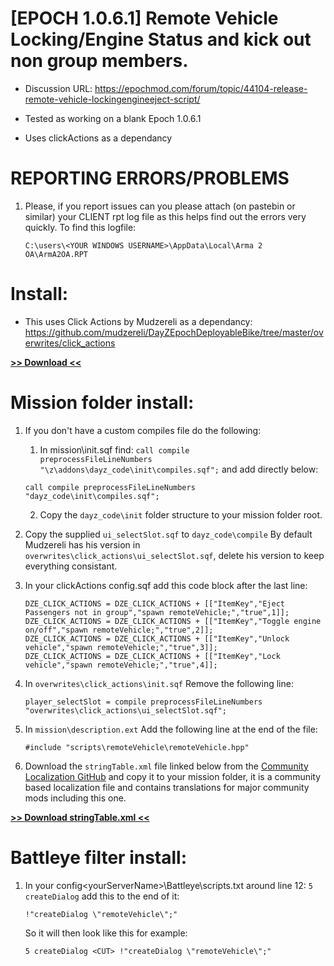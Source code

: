 # [EPOCH 1.0.6.1] Remote Vehicle Locking/Engine Status and kick out non group members.

* Discussion URL: https://epochmod.com/forum/topic/44104-release-remote-vehicle-lockingengineeject-script/
	
* Tested as working on a blank Epoch 1.0.6.1
* Uses clickActions as a dependancy

# REPORTING ERRORS/PROBLEMS

1. Please, if you report issues can you please attach (on pastebin or similar) your CLIENT rpt log file as this helps find out the errors very quickly. To find this logfile:

	```sqf
	C:\users\<YOUR WINDOWS USERNAME>\AppData\Local\Arma 2 OA\ArmA2OA.RPT
	```

# Install:

* This uses Click Actions by Mudzereli as a dependancy: https://github.com/mudzereli/DayZEpochDeployableBike/tree/master/overwrites/click_actions

**[>> Download <<](https://github.com/oiad/remoteVehicle/archive/master.zip)**

# Mission folder install:

1. If you don't have a custom compiles file do the following:
	1. In mission\init.sqf find: <code>call compile preprocessFileLineNumbers "\z\addons\dayz_code\init\compiles.sqf";</code> and add directly below:

	```sqf
	call compile preprocessFileLineNumbers "dayz_code\init\compiles.sqf";
	```
	2. Copy the <code>dayz_code\init</code> folder structure to your mission folder root.

2. Copy the supplied <code>ui_selectSlot.sqf</code> to <code>dayz_code\compile</code> By default Mudzereli has his version in <code>overwrites\click_actions\ui_selectSlot.sqf</code>, delete his version to keep everything consistant.

3. In your clickActions config.sqf add this code block after the last line:

	```sqf
	DZE_CLICK_ACTIONS = DZE_CLICK_ACTIONS + [["ItemKey","Eject Passengers not in group","spawn remoteVehicle;","true",1]];
	DZE_CLICK_ACTIONS = DZE_CLICK_ACTIONS + [["ItemKey","Toggle engine on/off","spawn remoteVehicle;","true",2]];
	DZE_CLICK_ACTIONS = DZE_CLICK_ACTIONS + [["ItemKey","Unlock vehicle","spawn remoteVehicle;","true",3]];
	DZE_CLICK_ACTIONS = DZE_CLICK_ACTIONS + [["ItemKey","Lock vehicle","spawn remoteVehicle;","true",4]];
	```
	
4. In <code>overwrites\click_actions\init.sqf</code> Remove the following line:

	```sqf
	player_selectSlot = compile preprocessFileLineNumbers "overwrites\click_actions\ui_selectSlot.sqf";
	```

5. In <code>mission\description.ext</code> Add the following line at the end of the file:
	```sqf
	#include "scripts\remoteVehicle\remoteVehicle.hpp"
	```

6. Download the <code>stringTable.xml</code> file linked below from the [Community Localization GitHub](https://github.com/oiad/communityLocalizations) and copy it to your mission folder, it is a community based localization file and contains translations for major community mods including this one.

**[>> Download stringTable.xml <<](https://github.com/oiad/communityLocalizations/blob/master/stringtable.xml)**

# Battleye filter install:
1. In your config\<yourServerName>\Battleye\scripts.txt around line 12: <code>5 createDialog</code> add this to the end of it:

	```sqf
	!"createDialog \"remoteVehicle\";"
	```
	
	So it will then look like this for example:
	```sqf
	5 createDialog <CUT> !"createDialog \"remoteVehicle\";"
	```